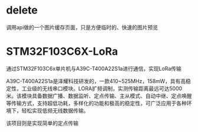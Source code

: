 # delete
调用api做的一个图片缓存页面，只是方便临时的、快速的图片预览

# STM32F103C6X-LoRa
通过STM32F103C6x单片机与A39C-T400A22S1a进行通信，实现LoRa传输

A39C-T400A22S1a是泽耀科技研发的，一款410~525MHz，158mW，具有高稳定性，工业级的无线串口模块。LORA扩频调制，实测传输距离最远可达5000米。该模块具备数据广播、数据监听、定点传输、主从模式、自动中继、定点唤醒等传输方式，支持超低功耗，多样化的功能和极高的稳定性，可广泛应用于各种环境下，轻松实现低频无线数据传输。

该项目则是实现简单的定点传输
